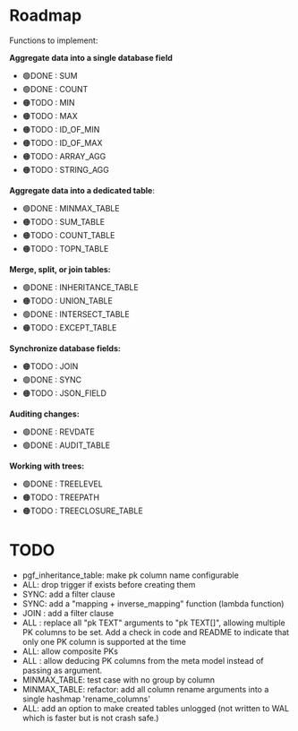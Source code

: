 # Roadmap
Functions to implement:
  
**Aggregate data into a single database field**
  * 🟢DONE : SUM
  * 🟢DONE : COUNT
  * 🟠TODO : MIN
  * 🟠TODO : MAX
  * 🟠TODO : ID_OF_MIN
  * 🟠TODO : ID_OF_MAX
  * 🟠TODO : ARRAY_AGG
  * 🟠TODO : STRING_AGG

**Aggregate data into a dedicated table**:
  * 🟢DONE : MINMAX_TABLE
  * 🟠TODO : SUM_TABLE
  * 🟠TODO : COUNT_TABLE
  * 🟠TODO : TOPN_TABLE

**Merge, split, or join tables:**
  * 🟢DONE : INHERITANCE_TABLE
  * 🟠TODO : UNION_TABLE
  * 🟢DONE : INTERSECT_TABLE
  * 🟠TODO : EXCEPT_TABLE
  
**Synchronize database fields:**
  * 🟠TODO : JOIN
  * 🟢DONE : SYNC
  * 🟠TODO : JSON_FIELD

**Auditing changes:**
  * 🟢DONE : REVDATE
  * 🟢DONE : AUDIT_TABLE
 
**Working with trees:**
  * 🟢DONE : TREELEVEL
  * 🟠TODO : TREEPATH
  * 🟠TODO : TREECLOSURE_TABLE

# TODO

* pgf_inheritance_table: make pk column name configurable
* ALL: drop trigger if exists before creating them
* SYNC: add a filter clause
* SYNC: add a "mapping + inverse_mapping" function (lambda function)
* JOIN : add a filter clause
* ALL : replace all "pk TEXT" arguments to "pk TEXT[]", allowing multiple PK columns to be set. Add a check in code and README to indicate that only one PK column is supported at the time
* ALL: allow composite PKs
* ALL : allow deducing PK columns from the meta model instead of passing as argument.
* MINMAX_TABLE: test case with no group by column
* MINMAX_TABLE: refactor: add all column rename arguments into a single hashmap 'rename_columns'
* ALL: add an option to make created tables unlogged (not written to WAL which is faster but is not crash safe.)